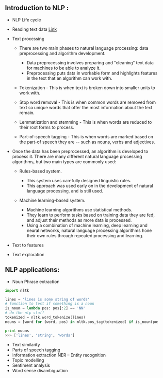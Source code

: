 ## Introduction to NLP :

* NLP Life cycle
* Reading text data [Link](https://github.com/PawanRamaMali/Natural-Language-Processing/blob/d85cddb1ed12b223472b5ddea6273e05b3fb8f0e/NLP%20Code/02%20Reading%20in%20text%20data.md) 
* Text processing

  * There are two main phases to natural language processing: data preprocessing and algorithm development.
    *  Data preprocessing involves preparing and "cleaning" text data for machines to be able to analyze it. 
    *  Preprocessing puts data in workable form and highlights features in the text that an algorithm can work with.

  * Tokenization - This is when text is broken down into smaller units to work with.
  * Stop word removal - This is when common words are removed from text so unique words that offer the most information about the text remain.
  * Lemmatization and stemming - This is when words are reduced to their root forms to process.
  * Part-of-speech tagging - This is when words are marked based on the part-of speech they are -- such as nouns, verbs and adjectives.

 * Once the data has been preprocessed, an algorithm is developed to process it. There are many different natural language processing algorithms, but two main types are commonly used:
   * Rules-based system. 
     * This system uses carefully designed linguistic rules. 
     * This approach was used early on in the development of natural language processing, and is still used.

   * Machine learning-based system. 
     * Machine learning algorithms use statistical methods. 
     * They learn to perform tasks based on training data they are fed, and adjust their methods as more data is processed. 
     * Using a combination of machine learning, deep learning and neural networks, natural language processing algorithms hone their own rules through repeated processing and learning.


* Text to features
* Text exploration

## NLP applications:

* Noun Phrase extraction

```Python
import nltk

lines = 'lines is some string of words'
# function to test if something is a noun
is_noun = lambda pos: pos[:2] == 'NN'
# do the nlp stuff
tokenized = nltk.word_tokenize(lines)
nouns = [word for (word, pos) in nltk.pos_tag(tokenized) if is_noun(pos)] 

print nouns
>>> ['lines', 'string', 'words']

```

* Text similarity
* Parts of speech tagging
* Information extraction NER – Entity recognition
* Topic modelling
* Sentiment analysis
* Word sense disambiguation


